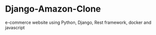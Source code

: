 # Django-Amazon-Clone
e-commerce website using Python, Django, Rest framework, docker and javascript 
